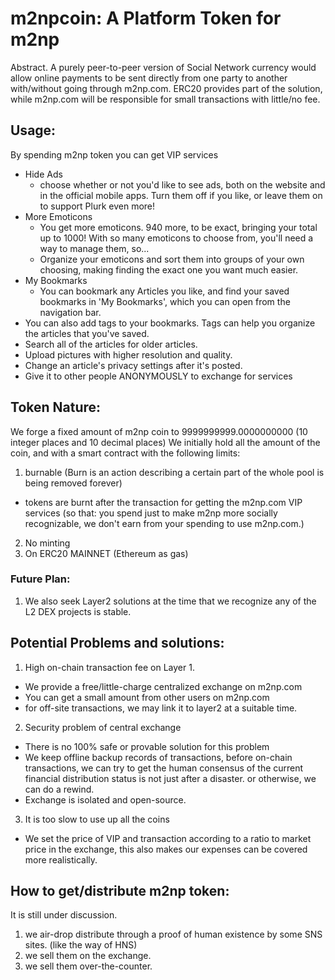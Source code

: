 # m2npcoin: A Platform Token for m2np

Abstract. A purely peer-to-peer version of Social Network currency would allow online payments to be sent directly from one party to another with/without going through m2np.com. ERC20 provides part of the solution, while m2np.com will be responsible for small transactions with little/no fee. 

## Usage:

By spending m2np token you can get VIP services
- Hide Ads
  - choose whether or not you'd like to see ads, both on the website and in the official mobile apps. Turn them off if you like, or leave them on to support Plurk even more!
- More Emoticons
  - You get more emoticons. 940 more, to be exact, bringing your total up to 1000! With so many emoticons to choose from, you'll need a way to manage them, so...
  - Organize your emoticons and sort them into groups of your own choosing, making finding the exact one you want much easier.
- My Bookmarks
  - You can bookmark any Articles you like, and find your saved bookmarks in 'My Bookmarks', which you can open from the navigation bar.
- You can also add tags to your bookmarks. Tags can help you organize the articles that you've saved.
- Search all of the articles for older articles.
- Upload pictures with higher resolution and quality.
- Change an article's privacy settings after it's posted.
- Give it to other people ANONYMOUSLY to exchange for services

## Token Nature:

We forge a fixed amount of m2np coin to 9999999999.0000000000 (10 integer places and 10 decimal places)
We initially hold all the amount of the coin, and with a smart contract with the following limits:
1. burnable (Burn is an action describing a certain part of the whole pool is being removed forever)
  - tokens are burnt after the transaction for getting the m2np.com VIP services (so that: you spend just to make m2np more socially recognizable, we don't earn from your spending to use m2np.com.)
2. No minting
3. On ERC20 MAINNET (Ethereum as gas)

### Future Plan:
1. We also seek Layer2 solutions at the time that we recognize any of the L2 DEX projects is stable.

## Potential Problems and solutions:
1. High on-chain transaction fee on Layer 1.
  - We provide a free/little-charge centralized exchange on m2np.com
  - You can get a small amount from other users on m2np.com
  - for off-site transactions, we may link it to layer2 at a suitable time.
2. Security problem of central exchange
  - There is no 100% safe or provable solution for this problem
  - We keep offline backup records of transactions, before on-chain transactions, we can try to get the human consensus of the current financial distribution status is not just after a disaster. or otherwise, we can do a rewind.
  - Exchange is isolated and open-source.
3. It is too slow to use up all the coins
  - We set the price of VIP and transaction according to a ratio to market price in the exchange, this also makes our expenses can be covered more realistically.

## How to get/distribute m2np token:
It is still under discussion.
1. we air-drop distribute through a proof of human existence by some SNS sites. (like the way of HNS)
2. we sell them on the exchange.
3. we sell them over-the-counter.
